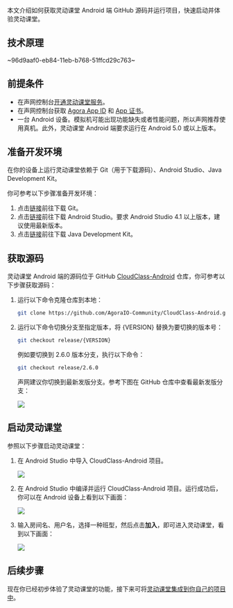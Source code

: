 本文介绍如何获取灵动课堂 Android 端 GitHub 源码并运行项目，快速启动并体验灵动课堂。

## 技术原理

~96d9aaf0-eb84-11eb-b768-51ffcd29c763~

<a name="prerequisites"></a>

## 前提条件

-   在声网控制台[开通灵动课堂服务](/cn/agora-class/agora_class_enable?platform=Web)。
-   在声网控制台获取 [Agora App ID](/cn/Agora%20Platform/get_appid_token#获取-app-id) 和 [App 证书](/cn/Agora%20Platform/get_appid_token#获取-app-证书)。
-   一台 Android 设备。模拟机可能出现功能缺失或者性能问题，所以声网推荐使用真机。此外，灵动课堂 Android 端要求运行在 Android 5.0 或以上版本。

## 准备开发环境

在你的设备上运行灵动课堂依赖于 Git（用于下载源码）、Android Studio、Java Development Kit。

你可参考以下步骤准备开发环境：

1. 点击[链接](https://git-scm.com/downloads)前往下载 Git。
2. 点击[链接](https://developer.android.com/studio)前往下载 Android Studio。要求 Android Studio 4.1 以上版本，建议使用最新版本。
3. 点击[链接](https://www.oracle.com/java/technologies/javase-downloads.html)前往下载 Java Development Kit。

## 获取源码

灵动课堂 Android 端的源码位于 GitHub [CloudClass-Android](https://github.com/AgoraIO-Community/CloudClass-Android) 仓库，你可参考以下步骤获取源码：

1. 运行以下命令克隆仓库到本地：

    ```bash
    git clone https://github.com/AgoraIO-Community/CloudClass-Android.git
    ```

2. 运行以下命令切换分支至指定版本，将 {VERSION} 替换为要切换的版本号：

    ```bash
    git checkout release/{VERSION}
    ```

    例如要切换到 2.6.0 版本分支，执行以下命令：

    ```bash
    git checkout release/2.6.0
    ```

    声网建议你切换到最新发版分支。参考下图在 GitHub 仓库中查看最新发版分支：

    ![](https://web-cdn.agora.io/docs-files/1658914705722)

## 启动灵动课堂

参照以下步骤启动灵动课堂：

1. 在 Android Studio 中导入 CloudClass-Android 项目。

   ![](https://web-cdn.agora.io/docs-files/1648635239823)

2. 在 Android Studio 中编译并运行 CloudClass-Android 项目。运行成功后，你可以在 Android 设备上看到以下画面：

   ![](https://web-cdn.agora.io/docs-files/1648635613438)

3. 输入房间名、用户名，选择一种班型，然后点击**加入**，即可进入灵动课堂，看到以下画面：

   ![](https://web-cdn.agora.io/docs-files/1648635720196)

## 后续步骤

现在你已经初步体验了灵动课堂的功能，接下来可将[灵动课堂集成到你自己的项目中](/cn/agora-class/agora_class_integrate_android?platform=Android)。